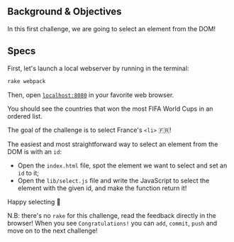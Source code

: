 ## Background & Objectives

In this first challenge, we are going to select an element from the DOM!

## Specs

First, let's launch a local webserver by running in the terminal:

```bash
rake webpack
```

Then, open [`localhost:8080`](http://localhost:8080) in your favorite web browser.

You should see the countries that won the most FIFA World Cups in an ordered list.

The goal of the challenge is to select France's `<li>` 🇫🇷!

The easiest and most straightforward way to select an element from the DOM is with an `id`:

- Open the `index.html` file, spot the element we want to select and set an `id` to it;
- Open the `lib/select.js` file and write the JavaScript to select the element with the given id, and make the function return it!

Happy selecting 🎣

N.B: there's no `rake` for this challenge, read the feedback directly in the browser! When you see `Congratulations!` you can `add`, `commit`, `push` and move on to the next challenge!
